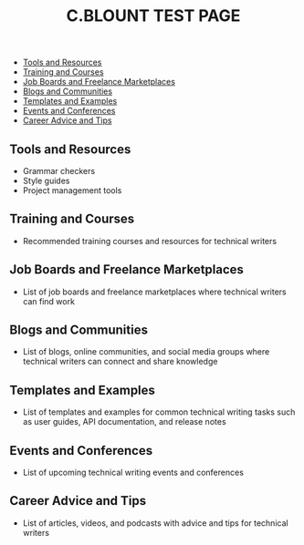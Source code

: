 <!DOCTYPE html>
<html>
<head>
  <meta charset="utf-8">
  <link rel="stylesheet" href="style.css">
</head>
<body>
  <header>
    <h1> C.BLOUNT TEST PAGE </h1>
  </header>
  <nav>
    <ul>
      <li><a href="#tools">Tools and Resources</a></li>
      <li><a href="#training">Training and Courses</a></li>
      <li><a href="#jobs">Job Boards and Freelance Marketplaces</a></li>
      <li><a href="#blogs">Blogs and Communities</a></li>
      <li><a href="#templates">Templates and Examples</a></li>
      <li><a href="#events">Events and Conferences</a></li>
      <li><a href="#career">Career Advice and Tips</a></li>
    </ul>
  </nav>
  <main>
    <section id="tools">
      <h2>Tools and Resources</h2>
      <ul>
        <li>Grammar checkers</li>
        <li>Style guides</li>
        <li>Project management tools</li>
      </ul>
    </section>
    <section id="training">
      <h2>Training and Courses</h2>
      <ul>
        <li>Recommended training courses and resources for technical writers</li>
      </ul>
    </section>
    <section id="jobs">
      <h2>Job Boards and Freelance Marketplaces</h2>
      <ul>
        <li>List of job boards and freelance marketplaces where technical writers can find work</li>
      </ul>
    </section>
    <section id="blogs">
      <h2>Blogs and Communities</h2>
      <ul>
        <li>List of blogs, online communities, and social media groups where technical writers can connect and share knowledge</li>
      </ul>
    </section>
    <section id="templates">
      <h2>Templates and Examples</h2>
      <ul>
        <li>List of templates and examples for common technical writing tasks such as user guides, API documentation, and release notes</li>
      </ul>
    </section>
    <section id="events">
      <h2>Events and Conferences</h2>
      <ul>
        <li>List of upcoming technical writing events and conferences</li>
      </ul>
    </section>
    <section id="career">
      <h2>Career Advice and Tips</h2>
      <ul>
        <li>List of articles, videos, and podcasts with advice and tips for technical writers</li>
      </ul>
    </section>
  </main>
  <script src="main.js"></script>
</body>
</html>
